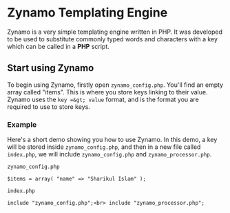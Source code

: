 # Zynamo Templating Engine
Zynamo is a very simple templating engine written in PHP. It was developed to be used to substitute commonly typed words and characters with a key which can be called in a <strong>PHP</strong> script.  

## Start using Zynamo
To begin using Zynamo, firstly open `zynamo_config.php`. You'll find an empty array called "items". This is where you store keys linking to their value. Zynamo uses the `key =&gt; value` format, and is the format you are required to use to store keys.  

### Example
Here's a short demo showing you how to use Zynamo. In this demo, a key will be stored inside `zynamo_config.php`, and then in a new file called `index.php`, we will include `zynamo_config.php` and `zynamo_processor.php`.  

`zynamo_config.php`  

`$items = array(
    "name" => "Sharikul Islam"
);`  

`index.php`

`include "zynamo_config.php";<br>
include "zynamo_processor.php";`